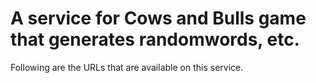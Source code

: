 # A service for Cows and Bulls game that generates randomwords, etc.
Following are the URLs that are available on this service.
